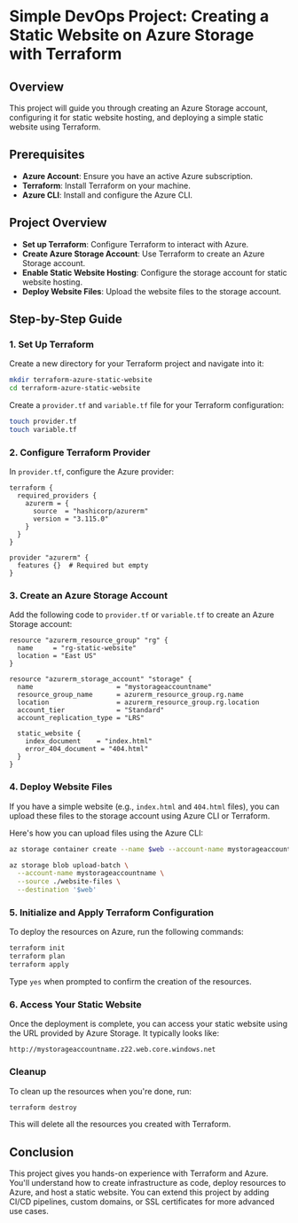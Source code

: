 # Simple DevOps Project: Creating a Static Website on Azure Storage with Terraform

## Overview

This project will guide you through creating an Azure Storage account, configuring it for static website hosting, and deploying a simple static website using Terraform.

## Prerequisites

- **Azure Account**: Ensure you have an active Azure subscription.
- **Terraform**: Install Terraform on your machine.
- **Azure CLI**: Install and configure the Azure CLI.

## Project Overview

- **Set up Terraform**: Configure Terraform to interact with Azure.
- **Create Azure Storage Account**: Use Terraform to create an Azure Storage account.
- **Enable Static Website Hosting**: Configure the storage account for static website hosting.
- **Deploy Website Files**: Upload the website files to the storage account.

## Step-by-Step Guide

### 1. Set Up Terraform

Create a new directory for your Terraform project and navigate into it:

```bash
mkdir terraform-azure-static-website
cd terraform-azure-static-website
```

Create a `provider.tf` and `variable.tf` file for your Terraform configuration:

```bash
touch provider.tf
touch variable.tf
```

### 2. Configure Terraform Provider

In `provider.tf`, configure the Azure provider:

```hcl
terraform {
  required_providers {
    azurerm = {
      source  = "hashicorp/azurerm"
      version = "3.115.0"
    }
  }
}

provider "azurerm" {
  features {}  # Required but empty
}
```

### 3. Create an Azure Storage Account

Add the following code to `provider.tf` or `variable.tf` to create an Azure Storage account:

```hcl
resource "azurerm_resource_group" "rg" {
  name     = "rg-static-website"
  location = "East US"
}

resource "azurerm_storage_account" "storage" {
  name                     = "mystorageaccountname"
  resource_group_name      = azurerm_resource_group.rg.name
  location                 = azurerm_resource_group.rg.location
  account_tier             = "Standard"
  account_replication_type = "LRS"

  static_website {
    index_document    = "index.html"
    error_404_document = "404.html"
  }
}
```

### 4. Deploy Website Files

If you have a simple website (e.g., `index.html` and `404.html` files), you can upload these files to the storage account using Azure CLI or Terraform.

Here's how you can upload files using the Azure CLI:

```bash
az storage container create --name $web --account-name mystorageaccountname
```

```bash
az storage blob upload-batch \
  --account-name mystorageaccountname \
  --source ./website-files \
  --destination '$web'
```

### 5. Initialize and Apply Terraform Configuration

To deploy the resources on Azure, run the following commands:

```bash
terraform init
terraform plan
terraform apply
```

Type `yes` when prompted to confirm the creation of the resources.

### 6. Access Your Static Website

Once the deployment is complete, you can access your static website using the URL provided by Azure Storage. It typically looks like:

```http
http://mystorageaccountname.z22.web.core.windows.net
```

### Cleanup

To clean up the resources when you're done, run:

```bash
terraform destroy
```

This will delete all the resources you created with Terraform.

## Conclusion

This project gives you hands-on experience with Terraform and Azure. You'll understand how to create infrastructure as code, deploy resources to Azure, and host a static website. You can extend this project by adding CI/CD pipelines, custom domains, or SSL certificates for more advanced use cases.
